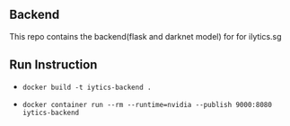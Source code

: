 ## Backend

This repo contains the backend(flask and darknet model) for for ilytics.sg 

## Run Instruction

- `docker build -t iytics-backend .`

- `docker container run --rm --runtime=nvidia --publish 9000:8080 iytics-backend`



